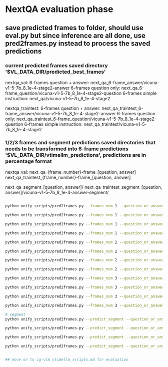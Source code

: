 # NextQA evaluation phase

## save predicted frames to folder, should use eval.py but since inference are all done, use pred2frames.py instead to process the saved predictions

### current predicted frames saved directory '$VL_DATA_DIR/predicted_best_frames'
nextqa_val:
6-frames question + answer: next_qa_6-frame_answer/vicuna-v1-5-7b_8_1e-4-stage2-answer
6-frames question only: next_qa_6-frame_question/vicuna-v1-5-7b_8_1e-4-stage2-question
6-frames simple instruction: next_qa/vicuna-v1-5-7b_8_1e-4-stage2

nextqa_traintest:
6-frames question + answer: next_qa_traintest_6-frame_answer/vicuna-v1-5-7b_8_1e-4-stage2-answer
6-frames question only: next_qa_traintest_6-frame_question/vicuna-v1-5-7b_8_1e-4-stage2-question
6-frames simple instruction: next_qa_traintest/vicuna-v1-5-7b_8_1e-4-stage2

### 1/2/3 frames and segment predictions saved directories that needs to be transformed into 6-frame predictions '$VL_DATA_DIR/vtimellm_predictions', predictions are in percentage format
nextqa_val:
next_qa_{frame_number}-frame_[question, answer]
next_qa_traintest_{frame_number}-frame_[question, answer]

next_qa_segment_[question, answer]/
next_qa_traintest_segment_[question, answer]/vicuna-v1-5-7b_8_1e-4-answer-segment/


```bash

python unify_scripts/pred2frames.py --frames_num 1 --question_or_answer question --subset val --missing_prediction_complete uniform

python unify_scripts/pred2frames.py --frames_num 1 --question_or_answer question --subset traintest --missing_prediction_complete uniform

python unify_scripts/pred2frames.py --frames_num 1 --question_or_answer answer --subset val --missing_prediction_complete uniform

python unify_scripts/pred2frames.py --frames_num 1 --question_or_answer answer --subset traintest --missing_prediction_complete uniform

python unify_scripts/pred2frames.py --frames_num 2 --question_or_answer question --subset val --missing_prediction_complete uniform

python unify_scripts/pred2frames.py --frames_num 2 --question_or_answer question --subset traintest --missing_prediction_complete uniform

python unify_scripts/pred2frames.py --frames_num 2 --question_or_answer answer --subset val --missing_prediction_complete uniform

python unify_scripts/pred2frames.py --frames_num 2 --question_or_answer answer --subset traintest --missing_prediction_complete uniform

python unify_scripts/pred2frames.py --frames_num 3 --question_or_answer question --subset val --missing_prediction_complete uniform

python unify_scripts/pred2frames.py --frames_num 3 --question_or_answer question --subset traintest --missing_prediction_complete uniform

python unify_scripts/pred2frames.py --frames_num 3 --question_or_answer answer --subset val --missing_prediction_complete uniform

python unify_scripts/pred2frames.py --frames_num 3 --question_or_answer answer --subset traintest --missing_prediction_complete uniform

# segment
python unify_scripts/pred2frames.py --predict_segment --question_or_answer question --subset val --missing_prediction_complete uniform

python unify_scripts/pred2frames.py --predict_segment --question_or_answer question --subset traintest --missing_prediction_complete uniform

python unify_scripts/pred2frames.py --predict_segment --question_or_answer answer --subset val --missing_prediction_complete uniform

python unify_scripts/pred2frames.py --predict_segment --question_or_answer answer --subset traintest --missing_prediction_complete uniform


## move on to ig-vlm vtimellm_scripts.md for evaluation

```

